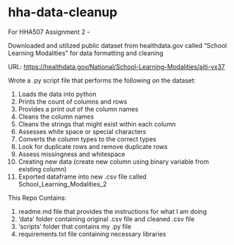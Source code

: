 # hha-data-cleanup
For HHA507 Assignment 2 - 

Downloaded and utilized public dataset from healthdata.gov called “School Learning Modalities” for data formatting and cleaning 

URL: https://healthdata.gov/National/School-Learning-Modalities/aitj-yx37 


Wrote a .py script file that performs the following on the dataset:
1. Loads the data into python
2. Prints the count of columns and rows
3. Provides a print out of the column names
4. Cleans the column names
5. Cleans the strings that might exist within each column
6. Assesses white space or special characters
7. Converts the column types to the correct types
8. Look for duplicate rows and remove duplicate rows
9. Assess missingness and whitespace
10. Creating new data (create new column using binary variable from existing column)
11. Exported dataframe into new .csv file called School_Learning_Modalities_2


This Repo Contains:
1. readme.md file that provides the instructions for what I am doing
2. ‘data’ folder containing original .csv file and cleaned .csv file
3. ‘scripts’ folder that contains my .py file
4. requirements.txt file containing necessary libraries


